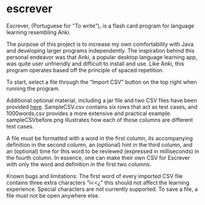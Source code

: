 # escrever
Escrever, (Portuguese for "To write"), is a flash card program for language learning resembling Anki.

The purpose of this project is to increase my own comfortability with Java and developing larger programs independently. The inspiration behind this personal endeavor was that Anki, a popular desktop language learning app, was quite user unfriendly and difficult to install and use. Like Anki, this program operates based off the principle of spaced repetition. 

To start, select a file through the “Import CSV” button on the top right when running the program.

Additional optional material, including a jar file and two CSV files have been provided [here](https://drive.google.com/open?id=1C8W6GjXpLuzeruyDtIdhRgni1PBWS4Hl). SampleCSV.csv contains six rows that act as test cases, and 1000words.csv provides a more extensive and practical example. sampleCSVbefore.png illustrates how each of those columns are different test cases.

A file must be formatted with a word in the first column, its accompanying definition in the second column, an (optional) hint in the third column, and an (optional) time for this word to be reviewed (expressed in milliseconds) in the fourth column. In essence, one can make their own CSV for Escrever with only the word and definition in the first two columns. 

Known bugs and limitations:
The first word of every imported CSV file contains three extra characters "ï<<¿" this should not affect the learning experience.
Special characters are not currently supported.
To save a file, a file must not be open anywhere else. 
